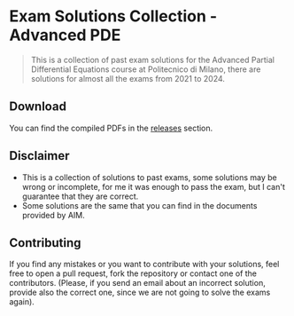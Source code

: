 # Exam Solutions Collection - Advanced PDE
> This is a collection of past exam solutions for the Advanced Partial Differential Equations course at Politecnico di Milano, there are solutions for almost all the exams from 2021 to 2024.

## Download
You can find the compiled PDFs in the [releases](https://github.com/itsmebonny/APDE_Exams/releases/latest) section.

## Disclaimer
- This is a collection of solutions to past exams, some solutions may be wrong or incomplete, for me it was enough to pass the exam, but I can't guarantee that they are correct.
- Some solutions are the same that you can find in the documents provided by AIM.
  
## Contributing
If you find any mistakes or you want to contribute with your solutions, feel free to open a pull request, fork the repository or contact one of the contributors. (Please, if you send an email about an incorrect solution, provide also the correct one, since we are not going to solve the exams again).
  
